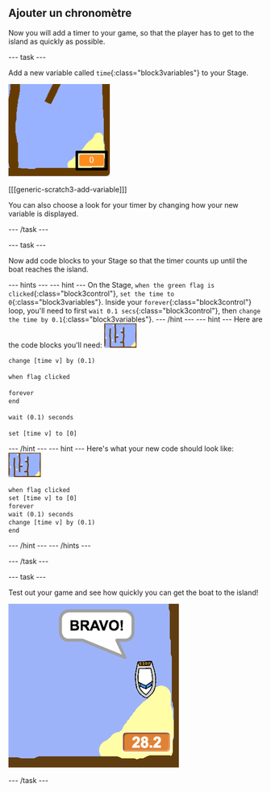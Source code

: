## Ajouter un chronomètre

Now you will add a timer to your game, so that the player has to get to the island as quickly as possible.

\--- task \---

Add a new variable called `time`{:class="block3variables"} to your Stage.

![capture d'écran](images/boat-variable-annotated.png)

[[[generic-scratch3-add-variable]]]

You can also choose a look for your timer by changing how your new variable is displayed.

\--- /task \---

\--- task \---

Now add code blocks to your Stage so that the timer counts up until the boat reaches the island.

\--- hints \--- \--- hint \--- On the Stage, `when the green flag is clicked`{:class="block3control"}, `set the time to 0`{:class="block3variables"}. Inside your `forever`{:class="block3control"} loop, you'll need to first `wait 0.1 secs`{:class="block3control"}, then `change the time by 0.1`{:class="block3variables"}. \--- /hint \--- \--- hint \--- Here are the code blocks you'll need: ![stage](images/stage.png)

```blocks3
change [time v] by (0.1)

when flag clicked

forever
end

wait (0.1) seconds

set [time v] to [0]
```

\--- /hint \--- \--- hint \--- Here's what your new code should look like: ![stage](images/stage.png)

```blocks3
when flag clicked
set [time v] to [0]
forever
wait (0.1) seconds
change [time v] by (0.1)
end
```

\--- /hint \--- \--- /hints \---

\--- /task \---

\--- task \---

Test out your game and see how quickly you can get the boat to the island!

![capture d'écran](images/boat-variable-test.png)

\--- /task \---